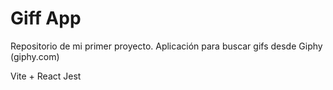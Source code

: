 # Giff App

Repositorio de mi primer proyecto.
Aplicación para buscar gifs desde Giphy (giphy.com)

Vite + React
Jest
